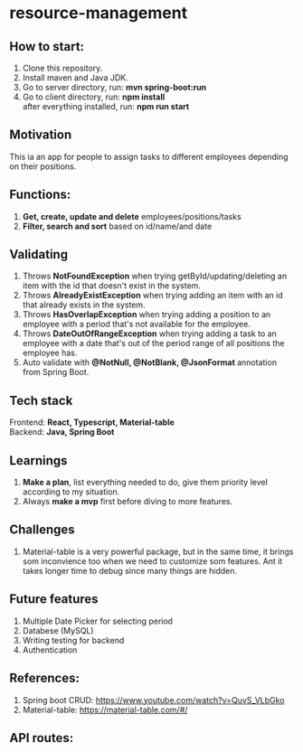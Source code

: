 # resource-management

## How to start:
1. Clone this repository.
2. Install maven and Java JDK.
3. Go to server directory, run:  **mvn spring-boot:run**
4. Go to client directory, run: **npm install**    
  after everything installed, run:  **npm run start**
  

## Motivation
This ia an app for people to assign tasks to different employees depending on their positions.

## Functions:
1. **Get, create, update and delete** employees/positions/tasks
2. **Filter, search and sort** based on id/name/and date

## Validating
1. Throws **NotFoundException** when trying getById/updating/deleting an item with the id that doesn't exist in the system.  
2. Throws **AlreadyExistException** when trying adding an item with an id that already exists in the system.  
3. Throws **HasOverlapException** when trying adding a position to an employee with a period that's not available for the employee.  
4. Throws **DateOutOfRangeException** when trying adding a task to  an employee with a date that's out of the period range of all positions the employee has.  
5. Auto validate with **@NotNull, @NotBlank, @JsonFormat** annotation from Spring Boot.  

## Tech stack
Frontend: **React, Typescript, Material-table**    
Backend: **Java, Spring Boot**   


## Learnings  
1. **Make a plan**, list everything needed to do, give them priority level according to my situation.
2. Always **make a mvp** first before diving to more features.

## Challenges  
1. Material-table is a very powerful package, but in the same time, it brings som inconvience too when we need to customize som features. Ant it takes longer time to debug since many things are hidden.


## Future features  
1. Multiple Date Picker for selecting period  
2. Databese (MySQL)  
3. Writing testing for backend  
3. Authentication  

## References:
1. Spring boot CRUD: https://www.youtube.com/watch?v=QuvS_VLbGko
2. Material-table: https://material-table.com/#/

## API routes:

